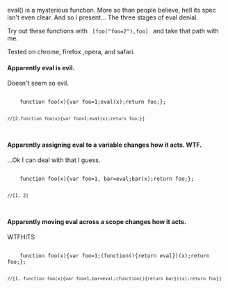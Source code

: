 eval() is a mysterious function. More so than people believe, hell its spec isn't even clear. And so i present... The three stages of eval denial.

Try out these functions with
<code>
	[foo("foo=2"),foo]
</code>
and take that path with me.

Tested on chrome, firefox ,opera, and safari.


#### Apparently eval is evil.
Doesn't seem so evil.

<code>
	function foo(x){var foo=1;eval(x);return foo;};

	//[2,function foo(x){var foo=1;eval(x);return foo;}]
</code>

#### Apparently assigning eval to a variable changes how it acts. WTF.
...Ok I can deal with that I guess.

<code>
	function foo(x){var foo=1, bar=eval;bar(x);return foo;};

	//[1, 2]
</code>

#### Apparently moving eval across a scope changes how it acts.
WTFHITS

<code>
	function foo(x){var foo=1;(function(){return eval})(x);return foo;};

	//[1, function foo(x){var foo=1,bar=eval;(function(){return bar})(x);return foo}]
</code>